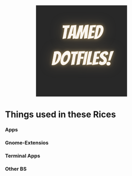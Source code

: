 <p align="center">
<img src="Dotfiles.png" height="300px" width="300px"
     alt="Markdown Monster icon"/>
     
# Things used in these Rices 
### Apps 
### Gnome-Extensios 
### Terminal Apps 
### Other BS 
